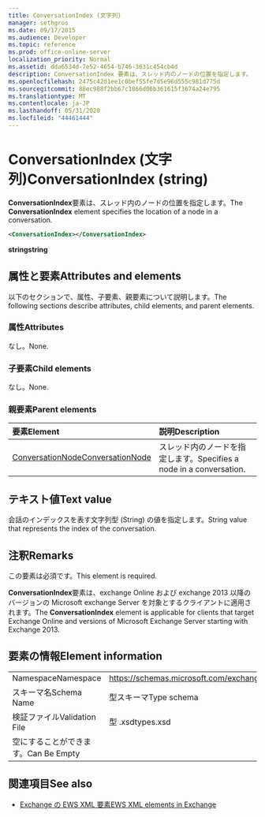 ```yaml
---
title: ConversationIndex (文字列)
manager: sethgros
ms.date: 09/17/2015
ms.audience: Developer
ms.topic: reference
ms.prod: office-online-server
localization_priority: Normal
ms.assetid: dda6534d-7e52-4654-b746-3631c454cb4d
description: ConversationIndex 要素は、スレッド内のノードの位置を指定します。
ms.openlocfilehash: 2475c42d1ee1c0bef55fe7d5e96d555c981d775d
ms.sourcegitcommit: 88ec988f2bb67c1866d06b361615f3674a24e795
ms.translationtype: MT
ms.contentlocale: ja-JP
ms.lasthandoff: 05/31/2020
ms.locfileid: "44461444"
---
```

# <a name="conversationindex-string"></a><span data-ttu-id="ea174-103">ConversationIndex (文字列)</span><span class="sxs-lookup"><span data-stu-id="ea174-103">ConversationIndex (string)</span></span>

<span data-ttu-id="ea174-104">**ConversationIndex**要素は、スレッド内のノードの位置を指定します。</span><span class="sxs-lookup"><span data-stu-id="ea174-104">The **ConversationIndex** element specifies the location of a node in a conversation.</span></span> 
  
```XML
<ConversationIndex></ConversationIndex>
```

 <span data-ttu-id="ea174-105">**string**</span><span class="sxs-lookup"><span data-stu-id="ea174-105">**string**</span></span>
## <a name="attributes-and-elements"></a><span data-ttu-id="ea174-106">属性と要素</span><span class="sxs-lookup"><span data-stu-id="ea174-106">Attributes and elements</span></span>

<span data-ttu-id="ea174-107">以下のセクションで、属性、子要素、親要素について説明します。</span><span class="sxs-lookup"><span data-stu-id="ea174-107">The following sections describe attributes, child elements, and parent elements.</span></span>
  
### <a name="attributes"></a><span data-ttu-id="ea174-108">属性</span><span class="sxs-lookup"><span data-stu-id="ea174-108">Attributes</span></span>

<span data-ttu-id="ea174-109">なし。</span><span class="sxs-lookup"><span data-stu-id="ea174-109">None.</span></span>
  
### <a name="child-elements"></a><span data-ttu-id="ea174-110">子要素</span><span class="sxs-lookup"><span data-stu-id="ea174-110">Child elements</span></span>

<span data-ttu-id="ea174-111">なし。</span><span class="sxs-lookup"><span data-stu-id="ea174-111">None.</span></span>
  
### <a name="parent-elements"></a><span data-ttu-id="ea174-112">親要素</span><span class="sxs-lookup"><span data-stu-id="ea174-112">Parent elements</span></span>

|<span data-ttu-id="ea174-113">**要素**</span><span class="sxs-lookup"><span data-stu-id="ea174-113">**Element**</span></span>|<span data-ttu-id="ea174-114">**説明**</span><span class="sxs-lookup"><span data-stu-id="ea174-114">**Description**</span></span>|
|:-----|:-----|
|[<span data-ttu-id="ea174-115">ConversationNode</span><span class="sxs-lookup"><span data-stu-id="ea174-115">ConversationNode</span></span>](conversationnode.md) <br/> |<span data-ttu-id="ea174-116">スレッド内のノードを指定します。</span><span class="sxs-lookup"><span data-stu-id="ea174-116">Specifies a node in a conversation.</span></span>  <br/> |
   
## <a name="text-value"></a><span data-ttu-id="ea174-117">テキスト値</span><span class="sxs-lookup"><span data-stu-id="ea174-117">Text value</span></span>

<span data-ttu-id="ea174-118">会話のインデックスを表す文字列型 (String) の値を指定します。</span><span class="sxs-lookup"><span data-stu-id="ea174-118">String value that represents the index of the conversation.</span></span>
  
## <a name="remarks"></a><span data-ttu-id="ea174-119">注釈</span><span class="sxs-lookup"><span data-stu-id="ea174-119">Remarks</span></span>

<span data-ttu-id="ea174-120">この要素は必須です。</span><span class="sxs-lookup"><span data-stu-id="ea174-120">This element is required.</span></span>
  
<span data-ttu-id="ea174-121">**ConversationIndex**要素は、exchange Online および exchange 2013 以降のバージョンの Microsoft exchange Server を対象とするクライアントに適用されます。</span><span class="sxs-lookup"><span data-stu-id="ea174-121">The **ConversationIndex** element is applicable for clients that target Exchange Online and versions of Microsoft Exchange Server starting with Exchange 2013.</span></span> 
  
## <a name="element-information"></a><span data-ttu-id="ea174-122">要素の情報</span><span class="sxs-lookup"><span data-stu-id="ea174-122">Element information</span></span>

|||
|:-----|:-----|
|<span data-ttu-id="ea174-123">Namespace</span><span class="sxs-lookup"><span data-stu-id="ea174-123">Namespace</span></span>  <br/> |https://schemas.microsoft.com/exchange/services/2006/types  <br/> |
|<span data-ttu-id="ea174-124">スキーマ名</span><span class="sxs-lookup"><span data-stu-id="ea174-124">Schema Name</span></span>  <br/> |<span data-ttu-id="ea174-125">型スキーマ</span><span class="sxs-lookup"><span data-stu-id="ea174-125">Type schema</span></span>  <br/> |
|<span data-ttu-id="ea174-126">検証ファイル</span><span class="sxs-lookup"><span data-stu-id="ea174-126">Validation File</span></span>  <br/> |<span data-ttu-id="ea174-127">型 .xsd</span><span class="sxs-lookup"><span data-stu-id="ea174-127">types.xsd</span></span>  <br/> |
|<span data-ttu-id="ea174-128">空にすることができます。</span><span class="sxs-lookup"><span data-stu-id="ea174-128">Can Be Empty</span></span>  <br/> ||
   
## <a name="see-also"></a><span data-ttu-id="ea174-129">関連項目</span><span class="sxs-lookup"><span data-stu-id="ea174-129">See also</span></span>



- [<span data-ttu-id="ea174-130">Exchange の EWS XML 要素</span><span class="sxs-lookup"><span data-stu-id="ea174-130">EWS XML elements in Exchange</span></span>](ews-xml-elements-in-exchange.md)

